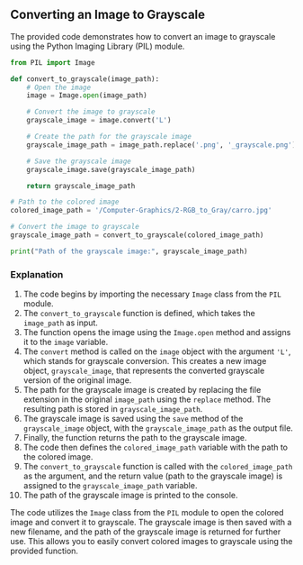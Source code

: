 ## Converting an Image to Grayscale

The provided code demonstrates how to convert an image to grayscale using the Python Imaging Library (PIL) module.

```python
from PIL import Image

def convert_to_grayscale(image_path):
    # Open the image
    image = Image.open(image_path)

    # Convert the image to grayscale
    grayscale_image = image.convert('L')

    # Create the path for the grayscale image
    grayscale_image_path = image_path.replace('.png', '_grayscale.png')

    # Save the grayscale image
    grayscale_image.save(grayscale_image_path)

    return grayscale_image_path

# Path to the colored image
colored_image_path = '/Computer-Graphics/2-RGB_to_Gray/carro.jpg'

# Convert the image to grayscale
grayscale_image_path = convert_to_grayscale(colored_image_path)

print("Path of the grayscale image:", grayscale_image_path)
```

### Explanation

1. The code begins by importing the necessary `Image` class from the `PIL` module.
2. The `convert_to_grayscale` function is defined, which takes the `image_path` as input.
3. The function opens the image using the `Image.open` method and assigns it to the `image` variable.
4. The `convert` method is called on the `image` object with the argument `'L'`, which stands for grayscale conversion. This creates a new image object, `grayscale_image`, that represents the converted grayscale version of the original image.
5. The path for the grayscale image is created by replacing the file extension in the original `image_path` using the `replace` method. The resulting path is stored in `grayscale_image_path`.
6. The grayscale image is saved using the `save` method of the `grayscale_image` object, with the `grayscale_image_path` as the output file.
7. Finally, the function returns the path to the grayscale image.
8. The code then defines the `colored_image_path` variable with the path to the colored image.
9. The `convert_to_grayscale` function is called with the `colored_image_path` as the argument, and the return value (path to the grayscale image) is assigned to the `grayscale_image_path` variable.
10. The path of the grayscale image is printed to the console.

The code utilizes the `Image` class from the `PIL` module to open the colored image and convert it to grayscale. The grayscale image is then saved with a new filename, and the path of the grayscale image is returned for further use. This allows you to easily convert colored images to grayscale using the provided function.
